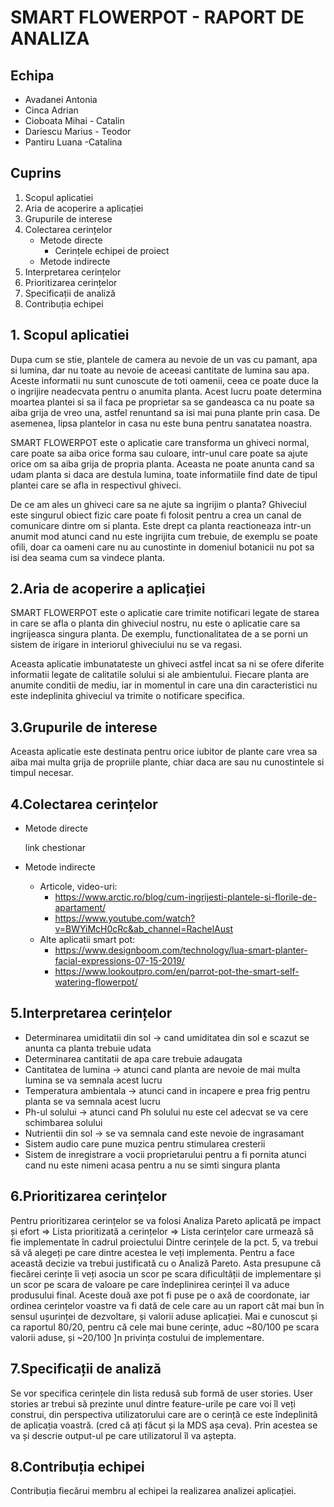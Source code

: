 # SMART FLOWERPOT - RAPORT DE ANALIZA
## Echipa
  * Avadanei Antonia
  * Cinca Adrian
  * Cioboata Mihai - Catalin
  * Dariescu Marius - Teodor
  * Pantiru Luana -Catalina

## Cuprins
  1. Scopul aplicatiei
  2. Aria de acoperire a aplicației
  3. Grupurile de interese	
  4. Colectarea cerințelor	
      -	Metode directe	
        -	Cerințele echipei de proiect	
      -	Metode indirecte	
  5. Interpretarea cerințelor	
  6. Prioritizarea cerințelor	
  7. Specificații de analiză	
  8. Contribuția echipei	

## 1. Scopul aplicatiei
Dupa cum se stie, plantele de camera au nevoie de un vas cu pamant, apa si lumina, dar nu toate au nevoie de aceeasi cantitate de lumina sau apa. Aceste informatii nu sunt cunoscute de toti oamenii, ceea ce poate duce la o ingrijire neadecvata pentru o anumita planta. Acest lucru poate determina moartea plantei si sa il faca pe proprietar sa se gandeasca ca nu poate sa aiba grija de vreo  una, astfel renuntand sa isi mai puna plante prin casa. De asemenea, lipsa plantelor in casa nu este buna pentru sanatatea noastra.

SMART FLOWERPOT este o aplicatie care transforma un ghiveci normal, care poate sa aiba orice forma sau culoare, intr-unul care poate sa ajute orice om sa aiba grija de propria planta. Aceasta ne poate anunta cand sa udam planta si daca are destula lumina, toate informatiile find date de tipul plantei care se afla in respectivul ghiveci.

De ce am ales un ghiveci care sa ne ajute sa ingrijim o planta? Ghiveciul este singurul obiect fizic care poate fi folosit pentru a crea un canal de comunicare dintre om si planta. Este drept ca planta reactioneaza intr-un anumit mod atunci cand nu este ingrijita cum trebuie, de exemplu se poate ofili, doar ca oameni care nu au cunostinte in domeniul botanicii nu pot sa isi dea seama cum sa vindece planta. 

## 2.Aria de acoperire a aplicației
SMART FLOWERPOT este o aplicatie care trimite notificari legate de starea in care se afla o planta din ghiveciul nostru, nu este o aplicatie care sa ingrijeasca singura planta. De exemplu, functionalitatea de a se porni un sistem de irigare in interiorul ghiveciului nu se va regasi.

Aceasta aplicatie imbunatateste un ghiveci astfel incat sa ni se ofere diferite informatii legate de calitatile solului si ale ambientului. Fiecare planta are anumite conditii de mediu, iar in momentul in care una din caracteristici nu este indeplinita ghiveciul va trimite o notificare specifica.

## 3.Grupurile de interese
Aceasta aplicatie este destinata pentru orice iubitor de plante care vrea sa aiba mai multa grija de propriile plante, chiar daca are sau nu cunostintele si timpul necesar.

## 4.Colectarea cerințelor

   * Metode directe
   
      link chestionar
      
   * Metode indirecte
   
        - Articole, video-uri: 
            - https://www.arctic.ro/blog/cum-ingrijesti-plantele-si-florile-de-apartament/
            - https://www.youtube.com/watch?v=BWYiMcH0cRc&ab_channel=RachelAust
        - Alte aplicatii smart pot:
            - https://www.designboom.com/technology/lua-smart-planter-facial-expressions-07-15-2019/
            - https://www.lookoutpro.com/en/parrot-pot-the-smart-self-watering-flowerpot/
      
## 5.Interpretarea cerințelor

  * Determinarea umiditatii din sol -> cand umiditatea din sol e scazut se anunta ca planta trebuie udata
  * Determinarea cantitatii de apa care trebuie adaugata
  * Cantitatea de lumina -> atunci cand planta are nevoie de mai multa lumina se va semnala acest lucru
  * Temperatura ambientala -> atunci cand in incapere e prea frig pentru planta se va semnala acest lucru
  * Ph-ul solului -> atunci cand Ph solului nu este cel adecvat se va cere schimbarea solului
  * Nutrientii din sol -> se va semnala cand este nevoie de ingrasamant 
  * Sistem audio care pune muzica pentru stimularea cresterii
  * Sistem de inregistrare a vocii proprietarului pentru a fi pornita atunci cand nu este nimeni acasa pentru a nu se simti singura planta

## 6.Prioritizarea cerințelor
Pentru prioritizarea cerințelor se va folosi Analiza Pareto aplicată pe impact și efort => Lista prioritizată a cerințelor => Lista cerințelor care urmează să fie implementate în cadrul proiectului
Dintre cerințele de la pct. 5, va trebui să vă alegeți pe care dintre acestea le veți implementa. Pentru a face această decizie va trebui justificată cu o Analiză Pareto. Asta presupune că fiecărei cerințe îi veți asocia un scor pe scara dificultății de implementare și un scor pe scara de valoare pe care îndeplinirea cerinței îl va aduce produsului final. Aceste două axe pot fi puse pe o axă de coordonate, iar ordinea cerințelor voastre va fi dată de cele care au un raport cât mai bun în sensul ușurinței de dezvoltare, și valorii aduse aplicației. Mai e cunoscut și ca raportul 80/20, pentru că cele mai bune cerințe, aduc ~80/100 pe scara valorii aduse, și ~20/100 ]n privința costului de implementare.

## 7.Specificații de analiză
Se vor specifica cerințele din lista redusă sub formă de user stories.
User stories ar trebui să prezinte unul dintre feature-urile pe care voi îl veți construi, din perspectiva utilizatorului care are o cerință ce este îndeplinită de aplicația voastră. (cred că ați făcut și la MDS așa ceva). Prin acestea se va și descrie output-ul pe care utilizatorul îl va aștepta. 

## 8.Contribuția echipei
Contribuția fiecărui membru al echipei la realizarea analizei aplicației.
